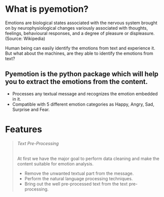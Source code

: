 # What is pyemotion?
Emotions are biological states associated with the nervous system brought on by neurophysiological changes variously associated with thoughts, feelings, behavioural responses, and a degree of pleasure or displeasure.
(Source: Wikipedia)

Human being can easily identify the emotions from text and experience it. But what about the machines, are they able to identify the emotions from text?

## Pyemotion is the python package which will help you to extract the emotions from the content.

- Processes any textual message and recognizes the emotion embedded in it.
- Compatible with 5 different emotion categories as Happy, Angry, Sad, Surprise and Fear.

# Features
> ###### Text Pre-Processing
> At first we have the major goal to perform data cleaning and make the content suitable for emotion analysis.
> - Remove the unwanted textual part from the message.
> - Perform the natural language processing techniques.
> - Bring out the well pre-processed text from the text pre-processing.
